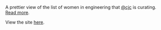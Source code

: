 A prettier view of the list of women in engineering that [@cjc](https://twitter.com/cjc) is curating. [Read more](https://medium.com/@cjc/recently-i-spoke-to-a-founder-of-a-20-person-startup-who-said-if-google-with-hundreds-maybe-bdf7132d78d7).

View the site [here](https://cristinacordova.github.io/women-eng/).
